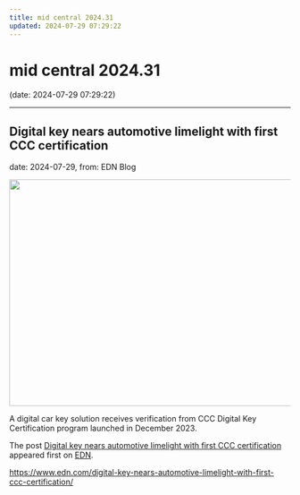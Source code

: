 ```yaml
---
title: mid central 2024.31
updated: 2024-07-29 07:29:22
---
```


# mid central 2024.31

(date: 2024-07-29 07:29:22)

---

## Digital key nears automotive limelight with first CCC certification

date: 2024-07-29, from: EDN Blog

<img width="720" height="405" src="https://www.edn.com/wp-content/uploads/Hero-image-digital-key-NXP.avif" class="webfeedsFeaturedVisual wp-post-image" alt="" style="display: block; margin-bottom: 5px; clear:both;max-width: 100%;" link_thumbnail="" decoding="async" fetchpriority="high" srcset="https://www.edn.com/wp-content/uploads/Hero-image-digital-key-NXP.avif 720w, https://www.edn.com/wp-content/uploads/Hero-image-digital-key-NXP.avif?resize=300,169 300w" sizes="(max-width: 720px) 100vw, 720px" /><p>A digital car key solution receives verification from CCC Digital Key Certification program launched in December 2023.</p>
<p>The post <a href="https://www.edn.com/digital-key-nears-automotive-limelight-with-first-ccc-certification/" data-wpel-link="internal">Digital key nears automotive limelight with first CCC certification</a> appeared first on <a href="https://www.edn.com" data-wpel-link="internal">EDN</a>.</p>
 

<https://www.edn.com/digital-key-nears-automotive-limelight-with-first-ccc-certification/>

